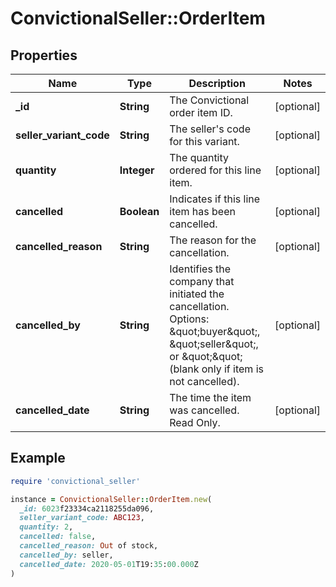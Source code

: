 # ConvictionalSeller::OrderItem

## Properties

| Name | Type | Description | Notes |
| ---- | ---- | ----------- | ----- |
| **_id** | **String** | The Convictional order item ID. | [optional] |
| **seller_variant_code** | **String** | The seller&#39;s code for this variant. | [optional] |
| **quantity** | **Integer** | The quantity ordered for this line item. | [optional] |
| **cancelled** | **Boolean** | Indicates if this line item has been cancelled. | [optional] |
| **cancelled_reason** | **String** | The reason for the cancellation. | [optional] |
| **cancelled_by** | **String** | Identifies the company that initiated the cancellation. Options: \&quot;buyer\&quot;, \&quot;seller\&quot;, or \&quot;\&quot; (blank only if item is not cancelled). | [optional] |
| **cancelled_date** | **String** | The time the item was cancelled. Read Only. | [optional] |

## Example

```ruby
require 'convictional_seller'

instance = ConvictionalSeller::OrderItem.new(
  _id: 6023f23334ca2118255da096,
  seller_variant_code: ABC123,
  quantity: 2,
  cancelled: false,
  cancelled_reason: Out of stock,
  cancelled_by: seller,
  cancelled_date: 2020-05-01T19:35:00.000Z
)
```

